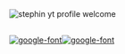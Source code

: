 ##
![stephin yt profile welcome](https://user-images.githubusercontent.com/93263203/139650756-1903dee4-1dc5-480e-837b-4ec190aeee82.gif)

##
<a href="https://bit.ly/3koZRGY"><img src="https://avatars.githubusercontent.com/u/93263203?s=400&u=7dad4df2d59f8ace0cb0fa4535e91a0c54bb62e5&v=4.jpg" alt="google-font" border="0"></a><a href="https://bit.ly/3koZRGY"><img src="https://avatars.githubusercontent.com/u/93263203?s=400&u=7dad4df2d59f8ace0cb0fa4535e91a0c54bb62e5&v=4.jpg" alt="google-font" border="0"></a>

